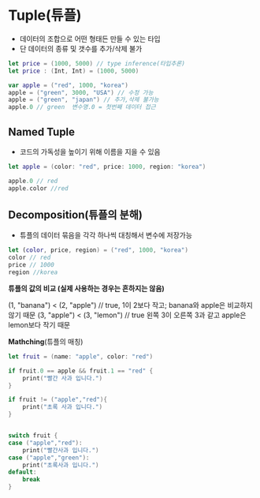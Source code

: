 # Tuple(튜플)
- 데이터의 조합으로 어떤 형태든 만들 수 있는 타입
- 단 데이터의 종류 및 갯수를 추가/삭제 불가

```swift
let price = (1000, 5000) // type inference(타입추론)
let price : (Int, Int) = (1000, 5000)

var apple = ("red", 1000, "korea")
apple = ("green", 3000, "USA") // 수정 가능
apple = ("green", "japan") // 추가,삭제 불가능
apple.0 // green  변수명.0 = 첫번째 데이터 접근
```

## Named Tuple
- 코드의 가독성을 높이기 위해 이름을 지을 수 있음
```swift
let apple = (color: "red", price: 1000, region: "korea")

apple.0 // red 
apple.color //red
```

## Decomposition(튜플의 분해)
- 튜플의 데이터 묶음을 각각 하나씩 대칭해서 변수에 저장가능
```swift
let (color, price, region) = ("red", 1000, "korea") 
color // red
price // 1000
region //korea
```

**튜플의 값의 비교 (실제 사용하는 경우는 흔하지는 않음)**

(1, "banana") < (2, "apple")   // true, 1이 2보다 작고; banana와 apple은 비교하지 않기 때문
(3, "apple") < (3, "lemon")    // true 왼쪽 3이 오른쪽 3과 같고 apple은 lemon보다 작기 때문


**Mathching**(튜플의 매칭)
```swift
let fruit = (name: "apple", color: "red")

if fruit.0 == apple && fruit.1 == "red" {
    print("빨간 사과 입니다.")
}

if fruit != ("apple","red"){
    print("초록 사과 입니다.")
}


switch fruit {
case ("apple","red"):
    print("빨간사과 입니다.")
case ("apple","green"):
    print("초록사과 입니다.")
default:
    break
}

```

